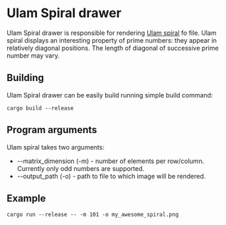 # Ulam Spiral drawer
Ulam Spiral drawer is responsible for rendering [Ulam spiral](https://en.wikipedia.org/wiki/Ulam_spiral) fo file.
Ulam spiral displays an interesting property of prime numbers: they appear in relatively diagonal positions.
The length of diagonal of successive prime number may vary.

## Building
Ulam Spiral drawer can be easily build running simple build command:
```
cargo build --release
```

## Program arguments
Ulam spiral takes two arguments:
* --matrix_dimension (-m) - number of elements per row/column. Currently only odd numbers are supported. 
* --output_path (-o) - path to file to which image will be rendered.

## Example
```
cargo run --release -- -m 101 -o my_awesome_spiral.png
```